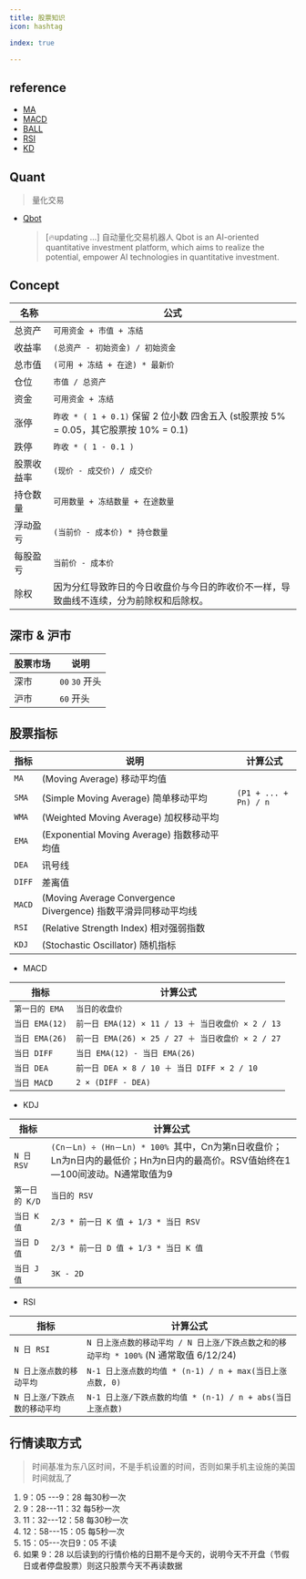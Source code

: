 ```yaml
---
title: 股票知识
icon: hashtag

index: true

---
```


<!-- more -->

## reference

- [MA](https://zh.wikipedia.org/wiki/%E7%A7%BB%E5%8B%95%E5%B9%B3%E5%9D%87)
- [MACD](https://zh.wikipedia.org/wiki/MACD)
- [BALL](https://zh.wikipedia.org/wiki/%E5%B8%83%E6%9E%97%E5%B8%A6)
- [RSI](https://zh.wikipedia.org/wiki/%E7%9B%B8%E5%B0%8D%E5%BC%B7%E5%BC%B1%E6%8C%87%E6%95%B8)
- [KD](https://zh.wikipedia.org/wiki/%E9%9A%8F%E6%9C%BA%E6%8C%87%E6%A0%87)

## Quant
> 量化交易

- [Qbot](https://github.com/UFund-Me/Qbot)
    > [🔥updating ...] 自动量化交易机器人 Qbot is an AI-oriented quantitative investment platform, which aims to realize the potential, empower AI technologies in quantitative investment.

## Concept

| 名称 | 公式
| -- | --
| 总资产      | `可用资金 + 市值 + 冻结`
| 收益率      | `(总资产 - 初始资金) / 初始资金`
| 总市值      | `(可用 + 冻结 + 在途) * 最新价`
| 仓位        | `市值 / 总资产`
| 资金        | `可用资金 + 冻结`
| 涨停        | `昨收 * ( 1 + 0.1)`  保留 2 位小数 四舍五入 (st股票按 5% = 0.05，其它股票按 10% = 0.1)
| 跌停        | `昨收 * ( 1 - 0.1 )`
| 股票收益率   | `(现价 - 成交价) / 成交价`
| 持仓数量     | `可用数量 + 冻结数量 + 在途数量`
| 浮动盈亏     | `(当前价 - 成本价) * 持仓数量`
| 每股盈亏     | `当前价 - 成本价`
| 除权        | 因为分红导致昨日的今日收盘价与今日的昨收价不一样，导致曲线不连续，分为前除权和后除权。

## 深市 & 沪市

| 股票市场 | 说明
| --- | ---
| 深市 | `00` `30` 开头
| 沪市 | `60` 开头

## 股票指标

| 指标 | 说明 | 计算公式
| --- | --- | ---
| `MA`      | (Moving Average) 移动平均值 | 
| `SMA`     | (Simple Moving Average) 简单移动平均 | `(P1 + ... + Pn) / n`
| `WMA`     | (Weighted Moving Average) 加权移动平均 | 
| `EMA`     | (Exponential Moving Average) 指数移动平均值 | 
| `DEA`     | 讯号线
| `DIFF`    | 差离值
| `MACD`    | (Moving Average Convergence Divergence) 指数平滑异同移动平均线 | 
| `RSI`     | (Relative Strength Index) 相对强弱指数 | 
| `KDJ`     | (Stochastic Oscillator) 随机指标 | 

- MACD

| 指标 | 计算公式
| --- | ---
| `第一日的 EMA`    | `当日的收盘价`
| `当日 EMA(12)`    | `前一日 EMA(12) × 11 / 13 ＋ 当日收盘价 × 2 / 13`
| `当日 EMA(26)`    | `前一日 EMA(26) × 25 / 27 ＋ 当日收盘价 × 2 / 27`
| `当日 DIFF`       | `当日 EMA(12) - 当日 EMA(26)`
| `当日 DEA`        | `前一日 DEA × 8 / 10 ＋ 当日 DIFF × 2 / 10`
| `当日 MACD`       | `2 × (DIFF - DEA)`
 
- KDJ

| 指标 | 计算公式
| --- | ---
| `N 日 RSV`    | `(Cn－Ln) ÷ (Hn－Ln) * 100% `其中，Cn为第n日收盘价；Ln为n日内的最低价；Hn为n日内的最高价。RSV值始终在1—100间波动。N通常取值为9
| `第一日的 K/D` | `当日的 RSV`
| `当日 K 值`    | `2/3 * 前一日 K 值 + 1/3 * 当日 RSV`
| `当日 D 值`    | `2/3 * 前一日 D 值 + 1/3 * 当日 K 值`
| `当日 J 值`    | `3K - 2D`
 
- RSI

| 指标 | 计算公式
| --- | ---
| `N 日 RSI` | `N 日上涨点数的移动平均 / N 日上涨/下跌点数之和的移动平均 * 100%` (N 通常取值 6/12/24)
| `N 日上涨点数的移动平均`      | `N-1 日上涨点数的均值 * (n-1) / n + max(当日上涨点数, 0)`
| `N 日上涨/下跌点数的移动平均` | `N-1 日上涨/下跌点数的均值 * (n-1) / n + abs(当日上涨点数)`

## 行情读取方式
> 时间基准为东八区时间，不是手机设置的时间，否则如果手机主设施的美国时间就乱了
1.  9：05 ---9：28 每30秒一次
2.  9：28---11：32 每5秒一次
3.  11：32---12：58 每30秒一次
4.  12：58---15：05 每5秒一次
5.  15：05---次日9：05 不读
6.  如果 9：28 以后读到的行情价格的日期不是今天的，说明今天不开盘（节假日或者停盘股票）则这只股票今天不再读数据
